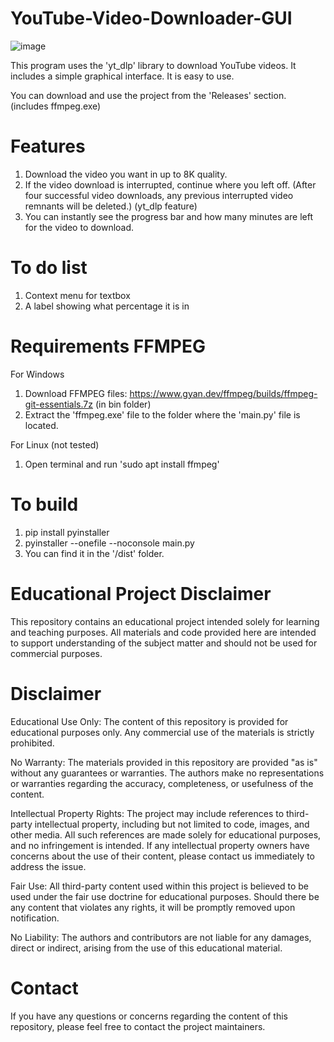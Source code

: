 # YouTube-Video-Downloader-GUI
![image](https://github.com/ImnLu/YouTube-Video-Downloader-GUI/assets/37624905/366b0c7b-140d-4b7a-b4f8-84da102563d9)

This program uses the 'yt_dlp' library to download YouTube videos. It includes a simple graphical interface. It is easy to use.

You can download and use the project from the 'Releases' section. (includes ffmpeg.exe)

Features
====================================
  1. Download the video you want in up to 8K quality.
  2. If the video download is interrupted, continue where you left off. (After four successful video downloads, any previous interrupted video remnants will be deleted.) (yt_dlp feature)
  3. You can instantly see the progress bar and how many minutes are left for the video to download.

To do list
====================================
  1. Context menu for textbox
  2. A label showing what percentage it is in

Requirements FFMPEG
====================================
  For Windows
  1. Download FFMPEG files: https://www.gyan.dev/ffmpeg/builds/ffmpeg-git-essentials.7z (in bin folder)
  2. Extract the 'ffmpeg.exe' file to the folder where the 'main.py' file is located.

  For Linux (not tested)
  1. Open terminal and run 'sudo apt install ffmpeg'

To build
====================================
  1. pip install pyinstaller
  2. pyinstaller --onefile --noconsole main.py
  3. You can find it in the '/dist' folder.


Educational Project Disclaimer
====================================
This repository contains an educational project intended solely for learning and teaching purposes. All materials and code provided here are intended to support understanding of the subject matter and should not be used for commercial purposes.

Disclaimer
====================================
Educational Use Only: The content of this repository is provided for educational purposes only. Any commercial use of the materials is strictly prohibited.

No Warranty: The materials provided in this repository are provided "as is" without any guarantees or warranties. The authors make no representations or warranties regarding the accuracy, completeness, or usefulness of the content.

Intellectual Property Rights: The project may include references to third-party intellectual property, including but not limited to code, images, and other media. All such references are made solely for educational purposes, and no infringement is intended. If any intellectual property owners have concerns about the use of their content, please contact us immediately to address the issue.

Fair Use: All third-party content used within this project is believed to be used under the fair use doctrine for educational purposes. Should there be any content that violates any rights, it will be promptly removed upon notification.

No Liability: The authors and contributors are not liable for any damages, direct or indirect, arising from the use of this educational material.



Contact
====================================
If you have any questions or concerns regarding the content of this repository, please feel free to contact the project maintainers.

